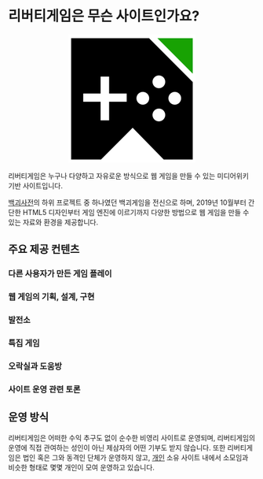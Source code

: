 # 리버티게임은 무슨 사이트인가요?
<div style="text-align:center;">
  <img src="/Libertygame_logo.svg" />
</div>

리버티게임은 누구나 다양하고 자유로운 방식으로 웹 게임을 만들 수 있는 미디어위키 기반 사이트입니다.

[백괴사전](https://uncyclopedia.kr)의 하위 프로젝트 중 하나였던 백괴게임을 전신으로 하며, 2019년 10월부터 간단한 HTML5 디자인부터 게임 엔진에 이르기까지 다양한 방법으로 웹 게임을 만들 수 있는 자료와 환경을 제공합니다.

## 주요 제공 컨텐츠

### 다른 사용자가 만든 게임 플레이

### 웹 게임의 기획, 설계, 구현

### 발전소

### 특집 게임

### 오락실과 도움방

### 사이트 운영 관련 토론

## 운영 방식

리버티게임은 어떠한 수익 추구도 없이 순수한 비영리 사이트로 운영되며, 리버티게임의 운영에 직접 관여하는 성인이 아닌 제삼자의 어떤 기부도 받지 않습니다. 또한 리버티게임은 법인 혹은 그와 동격인 단체가 운영하지 않고, [개인](https://github.com/Xen-alpha) 소유 사이트 내에서 소모임과 비슷한 형태로 몇몇 개인이 모여 운영하고 있습니다.
